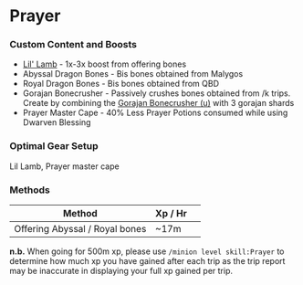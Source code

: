# Prayer

### Custom Content and Boosts

* [Lil' Lamb](../custom-items/pets.md#miscellaneous-pets) - 1x-3x boost from offering bones
* Abyssal Dragon Bones - Bis bones obtained from Malygos
* Royal Dragon Bones - Bis bones obtained from QBD
* Gorajan Bonecrusher - Passively crushes bones obtained from /k trips. Create by combining the [Gorajan Bonecrusher (u)](dungeoneering-training/#starting-out) with 3 gorajan shards
* Prayer Master Cape - 40% Less Prayer Potions consumed while using Dwarven Blessing

### Optimal Gear Setup

Lil Lamb, Prayer master cape

### Methods

| Method                         | Xp / Hr |   |
| ------------------------------ | ------- | - |
| Offering Abyssal / Royal bones | \~17m   |   |

**n.b.** When going for 500m xp, please use `/minion level skill:Prayer` to determine how much xp you have gained after each trip as the trip report may be inaccurate in displaying your full xp gained per trip.

